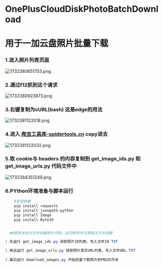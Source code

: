 # OnePlusCloudDiskPhotoBatchDownload

# 用于一加云盘照片批量下载


### 1.进入照片列表页面

![1732380651753.png](https://github.com/MoomasMan/OnePlusCloudDiskPhotoBatchDownload/tree/main/PNG/image-20240325010302748.png)

### 2.通过f12抓到这个请求

![1732380923873.png](https://github.com/MoomasMan/OnePlusCloudDiskPhotoBatchDownload/tree/main/PNG/image-20240325010406609.png)


### 3.右键复制为cURL(bash) 这是edge的用法

![1732381122018.png](https://github.com/MoomasMan/OnePlusCloudDiskPhotoBatchDownload/tree/main/PNG/image-20240325010406609.png)

### 4.进入 [爬虫工具库-spidertools.cn](https://spidertools.cn/#/curl2Request) copy进去 

![1732381122032.png](https://github.com/MoomasMan/OnePlusCloudDiskPhotoBatchDownload/tree/main/PNG/image-20240325010636472.png)

### 5.取 cookie与 headers 的内容复制到 get_image_ids.py 和 get_image_urls.py 代码文件中 

![1732384351249.png](https://github.com/MoomasMan/OnePlusCloudDiskPhotoBatchDownload/tree/main/PNG/image-20240325010817153.png?raw=true)

### 6.PYthon环境准备与脚本运行

```powershell
	#安装依赖
	pip install requests
	pip install jsonpath-python
	pip install Image
	pip install ByteIO


  ##脚本未设计文件创建相关代码，运行脚本时注意相关文件创建

1.先运行 get_image_ids.py 获取照片ID列表，写入文件ID.TXT

2.再去运行 get_image_urls.py 获取照片真实URL列表，写入文件URL.TXT
    
3.最后运行 download_images.py 开始批量下载照片到PNG文件夹

